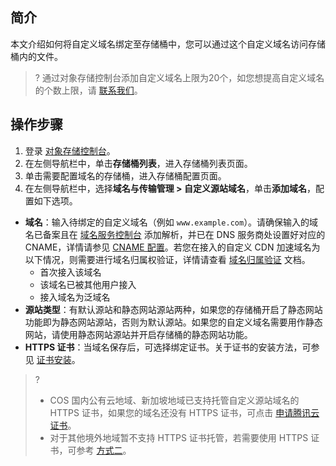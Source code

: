 ## 简介

本文介绍如何将自定义域名绑定至存储桶中，您可以通过这个自定义域名访问存储桶内的文件。

>? 通过对象存储控制台添加自定义域名上限为20个，如您想提高自定义域名的个数上限，请 [联系我们](https://intl.cloud.tencent.com/contact-sales)。

## 操作步骤

1. 登录 [对象存储控制台](https://console.cloud.tencent.com/cos5)。 
2. 在左侧导航栏中，单击**存储桶列表**，进入存储桶列表页面。
3. 单击需要配置域名的存储桶，进入存储桶配置页面。
4. 在左侧导航栏中，选择**域名与传输管理 > 自定义源站域名**，单击**添加域名**，配置如下选项。

  - **域名**：输入待绑定的自定义域名（例如 `www.example.com`）。请确保输入的域名已备案且在 [域名服务控制台](https://console.cloud.tencent.com/cns/domains) 添加解析，并已在 DNS 服务商处设置好对应的 CNAME，详情请参见 [CNAME 配置](https://intl.cloud.tencent.com/document/product/228/3121)。若您在接入的自定义 CDN 加速域名为以下情况，则需要进行域名归属权验证，详情请查看 [域名归属验证](https://intl.cloud.tencent.com/document/product/228/42693) 文档。
     - 首次接入该域名
     - 该域名已被其他用户接入
     - 接入域名为泛域名
  - **源站类型**：有默认源站和静态网站源站两种，如果您的存储桶开启了静态网站功能即为静态网站源站，否则为默认源站。如果您的自定义域名需要用作静态网站，请使用静态网站源站并开启存储桶的静态网站功能。
  - **HTTPS 证书**：当域名保存后，可选择绑定证书。关于证书的安装方法，可参见 [证书安装](https://www.tencentcloud.com/document/product/1007/36568)。
  >?
  >- COS 国内公有云地域、新加坡地域已支持托管自定义源站域名的 HTTPS 证书，如果您的域名还没有 HTTPS 证书，可点击 [申请腾讯云证书](https://console.cloud.tencent.com/ssl)。
  >- 对于其他境外地域暂不支持 HTTPS 证书托管，若需要使用 HTTPS 证书，可参考 [方式二](https://intl.cloud.tencent.com/document/product/436/11142)。
